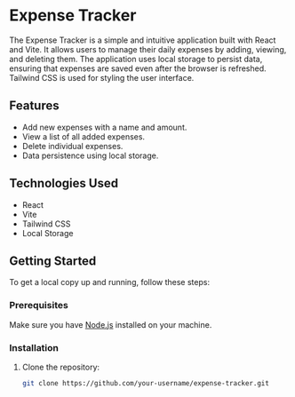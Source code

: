# Expense Tracker

The Expense Tracker is a simple and intuitive application built with React and Vite. It allows users to manage their daily expenses by adding, viewing, and deleting them. The application uses local storage to persist data, ensuring that expenses are saved even after the browser is refreshed. Tailwind CSS is used for styling the user interface.

## Features

- Add new expenses with a name and amount.
- View a list of all added expenses.
- Delete individual expenses.
- Data persistence using local storage.

## Technologies Used

- React
- Vite
- Tailwind CSS
- Local Storage

## Getting Started

To get a local copy up and running, follow these steps:

### Prerequisites

Make sure you have [Node.js](https://nodejs.org/) installed on your machine.

### Installation

1. Clone the repository:

   ```sh
   git clone https://github.com/your-username/expense-tracker.git
